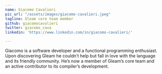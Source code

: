 ```yaml
---
name: Giacomo Cavalieri
pic_url: "/assets/images/giacomo-cavalieri.jpeg"
tagline: Gleam core team member
github: giacomocavalieri
twitter: giacomo_cava
linkedin: 'https://www.linkedin.com/in/giacomo-cavalieri/'

---
```

Giacomo is a software developer and a functional programming enthusiast.
Upon discovering Gleam he couldn’t help but fall in love with the language and its friendly community.
He’s now a member of Gleam’s core team and an active contributor to its compiler’s development.
